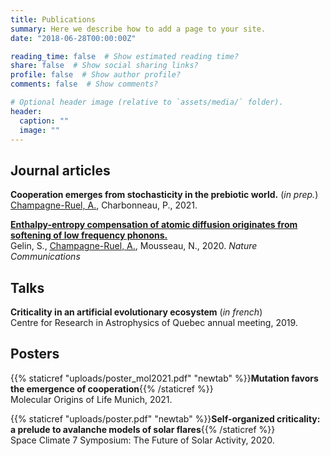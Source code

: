 ```yaml
---
title: Publications
summary: Here we describe how to add a page to your site.
date: "2018-06-28T00:00:00Z"

reading_time: false  # Show estimated reading time?
share: false  # Show social sharing links?
profile: false  # Show author profile?
comments: false  # Show comments?

# Optional header image (relative to `assets/media/` folder).
header:
  caption: ""
  image: ""
---
```


## Journal articles

**Cooperation emerges from stochasticity in the prebiotic world.** (*in prep.*)<br>
<ins>Champagne-Ruel, A.</ins>, Charbonneau, P., 2021. <br>

<a href = https://doi.org/10.1038/s41467-020-17812-2>**Enthalpy-entropy compensation of atomic diffusion originates from softening of low frequency phonons.**</a><br>
Gelin, S., <ins>Champagne-Ruel, A.</ins>, Mousseau, N., 2020. 
*Nature Communications*

## Talks

**Criticality in an artificial evolutionary ecosystem** (*in french*)<br>
Centre for Research in Astrophysics of Quebec annual meeting, 2019.

## Posters

{{% staticref "uploads/poster_mol2021.pdf" "newtab" %}}**Mutation favors the emergence of cooperation**{{% /staticref %}}<br>
Molecular Origins of Life Munich, 2021.

{{% staticref "uploads/poster.pdf" "newtab" %}}**Self-organized criticality: a prelude to avalanche models of solar flares**{{% /staticref %}}<br>
Space Climate 7 Symposium: The Future of Solar Activity, 2020.

